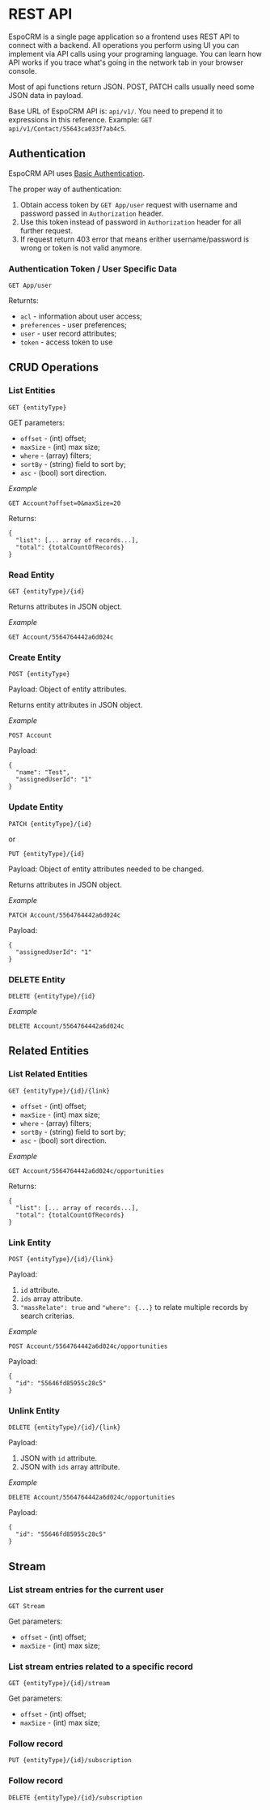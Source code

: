 # REST API

EspoCRM is a single page application so a frontend uses REST API to connect with a backend. 
All operations you perform using UI you can implement via API calls using your programing language. 
You can learn how API works if you trace what's going in the network tab in your browser console.

Most of api functions return JSON. POST, PATCH calls usually need some JSON data in payload.

Base URL of EspoCRM API is: `api/v1/`. You need to prepend it to expressions in this reference. Example: `GET api/v1/Contact/55643ca033f7ab4c5`.


## Authentication

EspoCRM API uses [Basic Authentication](http://en.wikipedia.org/wiki/Basic_access_authentication).

The proper way of authentication:

1. Obtain access token by `GET App/user` request with username and password passed in `Authorization` header.
2. Use this token instead of password in `Authorization` header for all further request.
3. If request return 403 error that means erither username/password is wrong or token is not valid anymore.

### Authentication Token / User Specific Data

`GET App/user`

Returnts:

* `acl` - information about user access;
* `preferences` - user preferences;
* `user` - user record attributes;
* `token` - access token to use

## CRUD Operations

### List Entities

`GET {entityType}`

GET parameters:

* `offset` - (int) offset;
* `maxSize` - (int) max size;
* `where` - (array) filters;
* `sortBy` - (string) field to sort by;
* `asc` - (bool) sort direction.

_Example_

`GET Account?offset=0&maxSize=20`

Returns:
```
{
  "list": [... array of records...],
  "total": {totalCountOfRecords}
}
```

### Read Entity

`GET {entityType}/{id}`

Returns attributes in JSON object.

_Example_

`GET Account/5564764442a6d024c`

### Create Entity

`POST {entityType}`

Payload: Object of entity attributes.

Returns entity attributes in JSON object.

_Example_

`POST Account`

Payload:
```
{
  "name": "Test",
  "assignedUserId": "1"
}
```

### Update Entity

`PATCH {entityType}/{id}`

or

`PUT {entityType}/{id}`

Payload: Object of entity attributes needed to be changed.

Returns attributes in JSON object.

_Example_

`PATCH Account/5564764442a6d024c`

Payload:
```
{
  "assignedUserId": "1"
}
```

### DELETE Entity

`DELETE {entityType}/{id}`

_Example_

`DELETE Account/5564764442a6d024c`

## Related Entities

### List Related Entities

`GET {entityType}/{id}/{link}`

* `offset` - (int) offset;
* `maxSize` - (int) max size;
* `where` - (array) filters;
* `sortBy` - (string) field to sort by;
* `asc` - (bool) sort direction.

_Example_

`GET Account/5564764442a6d024c/opportunities`

Returns:
```
{
  "list": [... array of records...],
  "total": {totalCountOfRecords}
}
```

### Link Entity

`POST {entityType}/{id}/{link}`

Payload:

1. `id` attribute.
2. `ids` array attribute.
3. `"massRelate": true` and `"where": {...}` to relate multiple records by search criterias.

_Example_

`POST Account/5564764442a6d024c/opportunities`

Payload:
```
{
  "id": "55646fd85955c28c5"
}
```

### Unlink Entity

`DELETE {entityType}/{id}/{link}`

Payload:

1. JSON with `id` attribute.
2. JSON with `ids` array attribute.

_Example_

`DELETE Account/5564764442a6d024c/opportunities`

Payload:
```
{
  "id": "55646fd85955c28c5"
}
```

## Stream

### List stream entries for the current user

`GET Stream`

Get parameters:

* `offset` - (int) offset;
* `maxSize` - (int) max size;

### List stream entries related to a specific record

`GET {entityType}/{id}/stream`

Get parameters:

* `offset` - (int) offset;
* `maxSize` - (int) max size;

### Follow record

`PUT {entityType}/{id}/subscription`

### Follow record

`DELETE {entityType}/{id}/subscription`



